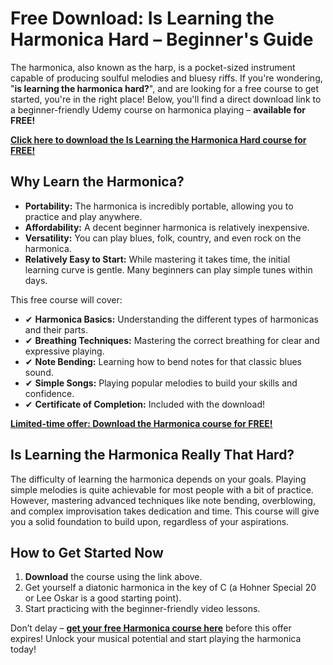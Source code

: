 # Free Download: Is Learning the Harmonica Hard – Beginner's Guide

The harmonica, also known as the harp, is a pocket-sized instrument capable of producing soulful melodies and bluesy riffs. If you're wondering, "**is learning the harmonica hard?**", and are looking for a free course to get started, you're in the right place! Below, you'll find a direct download link to a beginner-friendly Udemy course on harmonica playing – **available for FREE!**

[**Click here to download the Is Learning the Harmonica Hard course for FREE!**](https://udemywork.com/is-learning-the-harmonica-hard)

## Why Learn the Harmonica?

*   **Portability:** The harmonica is incredibly portable, allowing you to practice and play anywhere.
*   **Affordability:** A decent beginner harmonica is relatively inexpensive.
*   **Versatility:** You can play blues, folk, country, and even rock on the harmonica.
*   **Relatively Easy to Start:** While mastering it takes time, the initial learning curve is gentle. Many beginners can play simple tunes within days.

This free course will cover:

*   ✔ **Harmonica Basics:** Understanding the different types of harmonicas and their parts.
*   ✔ **Breathing Techniques:** Mastering the correct breathing for clear and expressive playing.
*   ✔ **Note Bending:** Learning how to bend notes for that classic blues sound.
*   ✔ **Simple Songs:** Playing popular melodies to build your skills and confidence.
*   ✔ **Certificate of Completion:** Included with the download!

[**Limited-time offer: Download the Harmonica course for FREE!**](https://udemywork.com/is-learning-the-harmonica-hard)

## Is Learning the Harmonica Really That Hard?

The difficulty of learning the harmonica depends on your goals. Playing simple melodies is quite achievable for most people with a bit of practice. However, mastering advanced techniques like note bending, overblowing, and complex improvisation takes dedication and time. This course will give you a solid foundation to build upon, regardless of your aspirations.

## How to Get Started Now

1.  **Download** the course using the link above.
2.  Get yourself a diatonic harmonica in the key of C (a Hohner Special 20 or Lee Oskar is a good starting point).
3.  Start practicing with the beginner-friendly video lessons.

Don’t delay – **[get your free Harmonica course here](https://udemywork.com/is-learning-the-harmonica-hard)** before this offer expires! Unlock your musical potential and start playing the harmonica today!
